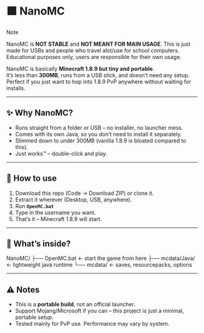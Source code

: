 # 🟩 NanoMC

>[!NOTE]
>NanoMC is __NOT STABLE__ and **NOT MEANT FOR MAIN USAGE**. This is just made for USBs and people who travel alot/use for school computers. Educational purposes only, users are responsible for their own usage.

NanoMC is basically **Minecraft 1.8.9 but tiny and portable**.  
It’s less than **300MB**, runs from a USB stick, and doesn’t need any setup.  
Perfect if you just want to hop into 1.8.9 PvP anywhere without waiting for installs.

---

## ✨ Why NanoMC?
- Runs straight from a folder or USB – no installer, no launcher mess.
- Comes with its own Java, so you don’t need to install it separately.
- Slimmed down to under 300MB (vanilla 1.8.9 is bloated compared to this).
- Just works™ – double-click and play.

---

## 🚀 How to use
1. Download this repo (Code → Download ZIP) or clone it.  
2. Extract it wherever (Desktop, USB, anywhere).  
3. Run **`OpenMC.bat`**  
4. Type in the username you want.  
5. That’s it – Minecraft 1.8.9 will start.

---

## 📂 What’s inside?
NanoMC/
├── OpenMC.bat ← start the game from here
├── mcdata/Java/ ← lightweight java runtime
└── mcdata/ ← saves, resourcepacks, options

---

## ⚠️ Notes
- This is a **portable build**, not an official launcher.  
- Support Mojang/Microsoft if you can – this project is just a minimal, portable setup.  
- Tested mainly for PvP use. Performance may vary by system.
